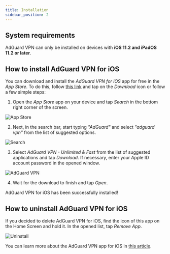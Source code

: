 ```yaml
---
title: Installation
sidebar_position: 2
---
```


## System requirements

AdGuard VPN can only be installed on devices with **iOS 11.2 and iPadOS 11.2 or later**.

## How to install AdGuard VPN for iOS

You can download and install the *AdGuard VPN for iOS* app for free in the *App Store*. To do this, follow [this link](https://agrd.io/ios_vpn) and tap on the *Download* icon or follow a few simple steps:

1. Open the *App Store* app on your device and tap *Search* in the bottom right corner of the screen.

![App Store](https://cdn.adguard.com/content/kb/vpn/ios/app-store-en.png)

2. Next, in the search bar, start typing *"AdGuard"* and select *"adguard vpn"* from the list of suggested options.

![Search](https://cdn.adguard.com/content/kb/vpn/ios/search-en.png)

3. Select *AdGuard VPN - Unlimited & Fast* from the list of suggested applications and tap *Download*. If necessary, enter your Apple ID account password in the opened window.

![AdGuard VPN](https://cdn.adguard.com/content/kb/vpn/ios/adguard-vpn-en.png)

4. Wait for the download to finish and tap *Open*.

AdGuard VPN for iOS has been successfully installed!

## How to uninstall AdGuard VPN for iOS

If you decided to delete AdGuard VPN for iOS, find the icon of this app on the Home Screen and hold it. In the opened list, tap *Remove App*.

![Uninstall](https://cdn.adguard.com/public/Adguard/kb/vpn-install/deinstall-en.png)

You can learn more about the AdGuard VPN app for iOS in [this article](overview.md).